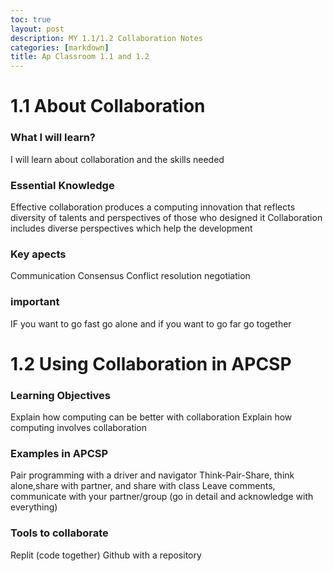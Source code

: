 ```yaml
---
toc: true
layout: post
description: MY 1.1/1.2 Collaboration Notes
categories: [markdown]
title: Ap Classroom 1.1 and 1.2
---
```


 # 1.1 About Collaboration

### What I will learn?
I will learn about collaboration and the skills needed

### Essential Knowledge 
Effective collaboration produces a computing innovation that reflects diversity of talents and perspectives of those who designed it
Collaboration includes diverse perspectives which help the development 
### Key apects 
Communication 
Consensus 
Conflict resolution
negotiation
### important
IF you want to go fast go alone and if you want to go far go together

# 1.2 Using Collaboration in APCSP

### Learning Objectives
Explain how computing can be better with collaboration
Explain how computing involves collaboration
### Examples in APCSP
Pair programming with a driver and navigator
Think-Pair-Share, think alone,share with partner, and share with class
Leave comments, communicate with your partner/group (go in detail and acknowledge with everything)
### Tools to collaborate
Replit (code together) 
Github with a repository

